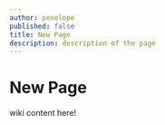 ```yaml
---
author: penelope
published: false
title: New Page
description: description of the page
---
```


# New Page

wiki content here!
